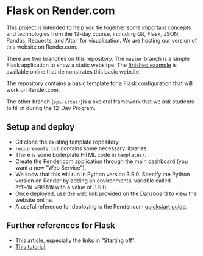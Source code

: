 # Flask on Render.com 

This project is intended to help you tie together some important concepts and technologies from the 12-day course, including Git, Flask, JSON, Pandas, Requests, and Altair for visualization.  We are hosting our version of this website on Render.com.

There are two branches on this repository.  The `master` branch is a simple Flask application to show a static websitpe.  The [finished example](https://flask-framework.onrender.com) is available online that demonstrates this basic website.

The repository contains a basic template for a Flask configuration that will work on Render.com.

The other branch (`api-altair`)is a skeletal framework that we ask students to fill in during the 12-Day Program.  

## Setup and deploy
- Git clone the existing template repository.
- `requirements.txt` contains some necessary libraries.
- There is some boilerplate HTML code in `templates/`.
- Create the Render.com application through the main dashboard (you want a new "Web Service").
- We know that this will run in Python version 3.9.0.  Specify the Python version on Render by adding an environmental variable called `PYTHON_VERSION` with a value of 3.9.0.
- Once deployed, use the web link provided on the Dahsboard to view the website online.  
- A useful reference for deploying is the Render.com [quickstart guide](https://render.com/docs/deploy-flask).

##  Further references for Flask
- [This article](https://realpython.com/blog/python/python-web-applications-with-flask-part-i/), especially the links in "Starting off".
- [This tutorial](https://github.com/bev-a-tron/MyFlaskTutorial).
